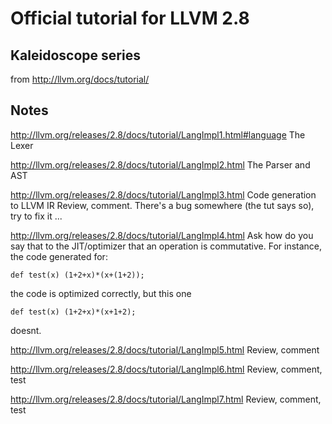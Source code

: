 # Official tutorial for LLVM 2.8

## Kaleidoscope series
from http://llvm.org/docs/tutorial/

## Notes

http://llvm.org/releases/2.8/docs/tutorial/LangImpl1.html#language
The Lexer

http://llvm.org/releases/2.8/docs/tutorial/LangImpl2.html
The Parser and AST

http://llvm.org/releases/2.8/docs/tutorial/LangImpl3.html
Code generation to LLVM IR
Review, comment. There's a bug somewhere (the tut says so), try to fix it ...

http://llvm.org/releases/2.8/docs/tutorial/LangImpl4.html
Ask how do you say that to the JIT/optimizer that an operation is commutative.
For instance, the code generated for:
```
def test(x) (1+2+x)*(x+(1+2));
```
the code is optimized correctly, but this one
```
def test(x) (1+2+x)*(x+1+2);
```
doesnt.

http://llvm.org/releases/2.8/docs/tutorial/LangImpl5.html
Review, comment

http://llvm.org/releases/2.8/docs/tutorial/LangImpl6.html
Review, comment, test

http://llvm.org/releases/2.8/docs/tutorial/LangImpl7.html
Review, comment, test

